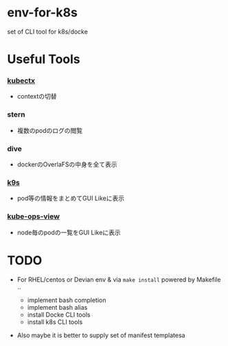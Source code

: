 # env-for-k8s
set of CLI tool for k8s/docke

# Useful Tools
### [kubectx](https://github.com/ahmetb/kubectx)
- contextの切替

### stern
- 複数のpodのログの閲覧

### dive
- dockerのOverlaFSの中身を全て表示

### [k9s](https://github.com/derailed/k9s)
- pod等の情報をまとめてGUI Likeに表示

### [kube-ops-view](https://github.com/hjacobs/kube-ops-view)
- node毎のpodの一覧をGUI Likeに表示


# TODO
- For RHEL/centos or Devian env & via `make install` powered by Makefile .. 
    - implement bash completion
    - implement bash alias
    - install Docke CLI tools
    - install k8s CLI tools

- Also maybe it is better to supply set of manifest templatesa
